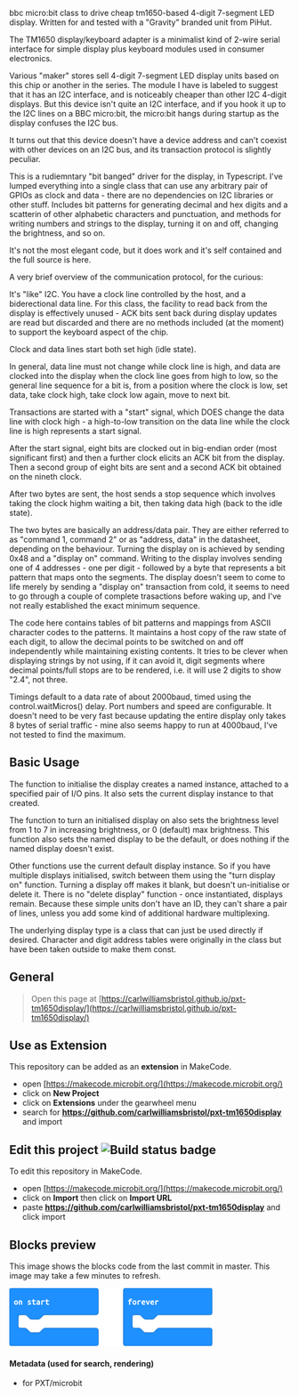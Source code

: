 bbc micro:bit class to drive cheap tm1650-based 4-digit 7-segment LED display. Written for and tested with a "Gravity" branded unit from PiHut.

The TM1650 display/keyboard adapter is a minimalist kind of 2-wire serial interface for simple display plus keyboard modules used in consumer electronics.

Various "maker" stores sell 4-digit 7-segment LED display units based on this chip or another in the series. The module I have is labeled to suggest that it has an I2C interface, and is noticeably cheaper than other I2C 4-digit displays. But this device isn't quite an I2C interface, and if you hook it up to the I2C lines on a BBC micro:bit, the micro:bit hangs during startup as the display confuses the I2C bus.

It turns out that this device doesn't have a device address and can't coexist with other devices on an I2C bus, and its transaction protocol is slightly peculiar.

This is a rudiemntary "bit banged" driver for the display, in Typescript. I've lumped everything into a single class that can use any arbitrary pair of GPIOs as clock and data - there are no dependencies on I2C libraries or other stuff. Includes bit patterns for generating decimal and hex digits and a scatterin of other alphabetic characters and punctuation, and methods for writing numbers and strings to the display, turning it on and off, changing the brightness, and so on.

It's not the most elegant code, but it does work and it's self contained and the full source is here.

A very brief overview of the communication protocol, for the curious:

It's "like" I2C. You have a clock line controlled by the host, and a biderectional data line. For this class, the facility to read back from the display is effectively unused - ACK bits sent back during display updates are read but discarded and there are no methods included (at the moment) to support the keyboard aspect of the chip.

Clock and data lines start both set high (idle state).

In general, data line must not change while clock line is high, and data are clocked into the display when the clock line goes from high to low, so the general line sequence for a bit is, from a position where the clock is low, set data, take clock high, take clock low again, move to next bit.

Transactions are started with a "start" signal, which DOES change the data line with clock high - a high-to-low transition on the data line while the clock line is high represents a start signal.

After the start signal, eight bits are clocked out in big-endian order (most significant first) and then a further clock elicits an ACK bit from the display. Then a second group of eight bits are sent and a second ACK bit obtained on the nineth clock.

After two bytes are sent, the host sends a stop sequence which involves taking the clock highm waiting a bit, then taking data high (back to the idle state). 

The two bytes are basically an address/data pair. They are either referred to as "command 1, command 2" or as "address, data" in the datasheet, depending on the behaviour. Turning the display on is achieved by sending 0x48 and a "display on" command. Writing to the display involves sending one of 4 addresses - one per digit - followed by a byte that represents a bit pattern that maps onto the segments. The display doesn't seem to come to life merely by sending a "display on" transaction from cold, it seems to need to go through a couple of complete trasactions before waking up, and I've not really established the exact minimum sequence.

The code here contains tables of bit patterns and mappings from ASCII character codes to the patterns. It maintains a host copy of the raw state of each digit, to allow the decimal points to be switched on and off independently while maintaining existing contents. It tries to be clever when displaying strings by not using, if it can avoid it, digit segments where decimal points/full stops are to be rendered, i.e. it will use 2 digits to show "2.4", not three.

Timings default to a data rate of about 2000baud, timed using the control.waitMicros() delay. Port numbers and speed are configurable. It doesn't need to be very fast because updating the entire display only takes 8 bytes of serial traffic - mine also seems happy to run at 4000baud, I've not tested to find the maximum.

## Basic Usage

The function to initialise the display creates a named instance, attached to a specified pair of I/O pins. It also sets the current display instance to that created. 

The function to turn an initialised display on also sets the brightness level from 1 to 7 in increasing brightness, or 0 (default) max brightness. This function also sets the named display to be the default, or does nothing if the named display doesn't exist.

Other functions use the current default display instance. So if you have multiple displays initialised, switch between them using the "turn display on" function. Turning a display off makes it blank, but doesn't un-initialise or delete it. There is no "delete display" function - once instantiated, displays remain. Because these simple units don't have an ID, they can't share a pair of lines, unless you add some kind of additional hardware multiplexing. 

The underlying display type is a class that can just be used directly if desired. Character and digit address tables were originally in the class but have been taken outside to make them const.

## General

> Open this page at [https://carlwilliamsbristol.github.io/pxt-tm1650display/](https://carlwilliamsbristol.github.io/pxt-tm1650display/)

## Use as Extension

This repository can be added as an **extension** in MakeCode.

* open [https://makecode.microbit.org/](https://makecode.microbit.org/)
* click on **New Project**
* click on **Extensions** under the gearwheel menu
* search for **https://github.com/carlwilliamsbristol/pxt-tm1650display** and import

## Edit this project ![Build status badge](https://github.com/carlwilliamsbristol/pxt-tm1650display/workflows/MakeCode/badge.svg)

To edit this repository in MakeCode.

* open [https://makecode.microbit.org/](https://makecode.microbit.org/)
* click on **Import** then click on **Import URL**
* paste **https://github.com/carlwilliamsbristol/pxt-tm1650display** and click import

## Blocks preview

This image shows the blocks code from the last commit in master.
This image may take a few minutes to refresh.

![A rendered view of the blocks](https://github.com/carlwilliamsbristol/pxt-tm1650display/raw/master/.github/makecode/blocks.png)

#### Metadata (used for search, rendering)

* for PXT/microbit
<script src="https://makecode.com/gh-pages-embed.js"></script><script>makeCodeRender("{{ site.makecode.home_url }}", "{{ site.github.owner_name }}/{{ site.github.repository_name }}");</script>

